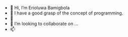 - 👋 Hi, I’m Erioluwa Bamigbola
- 👀 I have a good grasp of the concept of programming.
- 🌱
- 💞️ I’m looking to collaborate on ...
- 📫 

<!---
Bamigbola123/Bamigbola123 is a ✨ special ✨ repository because its `README.md` (this file) appears on your GitHub profile.
You can click the Preview link to take a look at your changes.
--->

